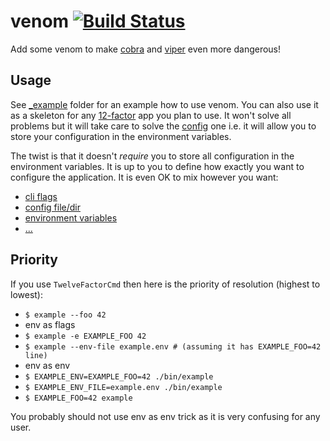 # venom [![Build Status](https://travis-ci.org/themalkolm/venom.svg?branch=master)](https://travis-ci.org/themalkolm/venom)

Add some venom to make [cobra](https://github.com/spf13/cobra) and [viper](https://github.com/spf13/viper)
even more dangerous!

## Usage

See [_example](https://github.com/themalkolm/venom/tree/master/_example) folder for an example how to use venom. You can
also use it as a skeleton for any [12-factor](https://12factor.net) app you plan to use. It won't solve all problems but
it will take care to solve the [config](https://12factor.net/config) one i.e. it will allow you to store your
configuration in the environment variables.

The twist is that it doesn't *require* you to store all configuration in the environment variables. It is up to you to
define how exactly you want to configure the application. It is even OK to mix however you want:

* [cli flags](https://github.com/spf13/cobra#working-with-flags)
* [config file/dir](https://github.com/spf13/viper#reading-config-files)
* [environment variables](https://github.com/spf13/viper#working-with-flags)
* [...](https://github.com/spf13/viper#what-is-viper)

## Priority

If you use `TwelveFactorCmd` then here is the priority of resolution (highest to lowest):

* `$ example --foo 42`
* env as flags
 * `$ example -e EXAMPLE_FOO 42`
 * `$ example --env-file example.env # (assuming it has EXAMPLE_FOO=42 line)`
* env as env
 * `$ EXAMPLE_ENV=EXAMPLE_FOO=42 ./bin/example`
 * `$ EXAMPLE_ENV_FILE=example.env ./bin/example`
* `$ EXAMPLE_FOO=42 example`

You probably should not use env as env trick as it is very confusing for any user.
